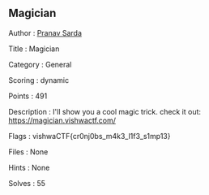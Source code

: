 ## Magician

Author : <a href="https://github.com/PranavSarda">Pranav Sarda</a>

Title : Magician

Category : General

Scoring : dynamic

Points : 491

Description : I'll show you a cool magic trick. 
check it out:
https://magician.vishwactf.com/

Flags : vishwaCTF{cr0nj0bs_m4k3_l1f3_s1mp13}

Files : None

Hints : None

Solves : 55